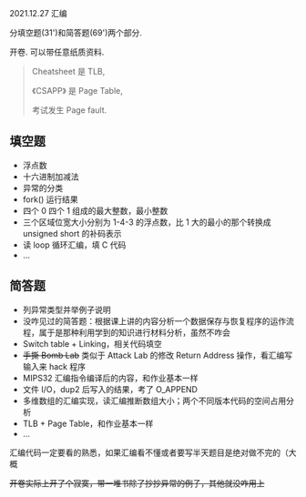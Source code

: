 2021.12.27  汇编

分填空题(31')和简答题(69')两个部分.

开卷. 可以带任意纸质资料.

> Cheatsheet 是 TLB,
>
> 《CSAPP》 是 Page Table,
>
> 考试发生 Page fault.
## 填空题

+ 浮点数
+ 十六进制加减法
+ 异常的分类
+ fork() 运行结果
+ 四个 0 四个 1 组成的最大整数，最小整数
+ 三个区域位宽大小分别为 1-4-3 的浮点数，比 1 大的最小的那个转换成 unsigned short 的补码表示
+ 读 loop 循环汇编，填 C 代码
+ ...

## 简答题

+ 列异常类型并举例子说明
+ 没咋见过的简答题：根据课上讲的内容分析一个数据保存与恢复程序的运作流程，属于是那种利用学到的知识进行材料分析，虽然不咋会
+ Switch table + Linking，相关代码填空
+ <s>手撕 Bomb Lab</s> 类似于 Attack Lab 的修改 Return Address 操作，看汇编写输入来 hack 程序
+ MIPS32 汇编指令编译后的内容，和作业基本一样
+ 文件 I/O，dup2 后写入的结果，考了 O_APPEND
+ 多维数组的汇编实现，读汇编推断数组大小；两个不同版本代码的空间占用分析
+ TLB + Page Table，和作业基本一样
+ ...



汇编代码一定要看的熟悉，如果汇编看不懂或者要写半天题目是绝对做不完的（大概

<s>开卷实际上开了个寂寞，带一堆书除了抄抄异常的例子，其他就没咋用上</s>